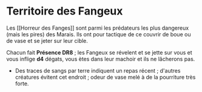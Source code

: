 # Territoire des Fangeux
Les [[Horreur des Fanges]] sont parmi les prédateurs les plus dangereux (mais les pires) des Marais. Ils ont pour tactique de ce couvrir de boue ou de vase et se jeter sur leur cible.

Chacun fait **Présence DR8** ; les Fangeux se révelent et se jette sur vous et vous inflige **d4** dégats, vous ètes dans leur machoir et ils ne lâcherons pas.

- Des traces de sangs par terre indiquent un repas récent ; d'autres créatures évitent cet endroit ; odeur de vase melé à de la pourriture très forte.
